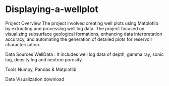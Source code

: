 # Displaying-a-wellplot
Project Overview
The project involved creating well plots using Matplotlib by extracting and processing well log data. The project focused on visualizing subsurface geological formations, enhancing data interpretation accuracy, and automating the generation of detailed plots for reservoir characterization.

Data Sources
WellData : It includes well log data of depth, gamma ray, sonic log, density log and neutron porosity.

Tools
Numpy, Pandas & Matplotlib

Data Visualization
download
